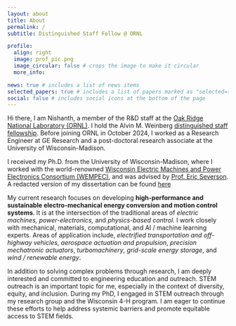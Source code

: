 ```yaml
---
layout: about
title: About
permalink: /
subtitle: Distinguished Staff Fellow @ ORNL

profile:
  align: right
  image: prof_pic.png
  image_circular: false # crops the image to make it circular
  more_info:

news: true # includes a list of news items
selected_papers: true # includes a list of papers marked as "selected={true}"
social: false # includes social icons at the bottom of the page
---
```


Hi there, I am Nishanth, a member of the R&D staff at the [Oak Ridge National Laboratory (ORNL)](https://www.ornl.gov/staff-profile/fnu-nishanth). I hold the Alvin M. Weinberg [distinguished staff fellowship](https://www.ornl.gov/careers/distinguished-fellowships). Before joining ORNL in October 2024, I worked as a Research Engineer at GE Research and a post-doctoral research associate at the University of Wisconsin-Madison. 

I received my Ph.D. from the University of Wisconsin-Madison, where I worked with the world-renowned [Wisconsin Electric Machines and Power Electronics Consortium (WEMPEC)](https://wempec.wisc.edu/), and was advised by [Prof. Eric Severson](https://elev.umn.edu/). A redacted version of my dissertation can be found [here](https://www.researchgate.net/publication/380099454_An_Investigation_of_Power_Dense_Axial_Flux_Electric_Machines_to_Electrify_Off-Highway_Vehicles_Chapters_1_-_7)

My current research focuses on developing **high-performance and sustainable electro-mechanical energy conversion and motion control systems**. It is at the intersection of the traditional areas of *electric machines, power-electronics,* and *physics-based control*. I work closely with mechanical, materials, computational, and AI / machine learning experts.
Areas of application include, *electrified transportation and off-highway vehicles*, *aerospace actuation and propulsion*, *precision mechatronic actuators*, *turbomachinery*, *grid-scale energy storage*, and *wind / renewable energy*.

In addition to solving complex problems through research, I am deeply interested and committed to engineering education and outreach. STEM outreach is an important topic for me, especially in the context of diversity, equity, and inclusion. During my PhD, I engaged in STEM outreach through my research group and the Wisconsin 4-H program. I am eager to continue these efforts to help address systemic barriers and promote equitable access to STEM fields.
